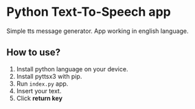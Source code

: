 # Python Text-To-Speech app
Simple tts message generator. App working in english language.

## How to use?
1. Install python language on your device.
2. Install pyttsx3 with pip.
3. Run `index.py` app.
4. Insert your text.
5. Click **return key**